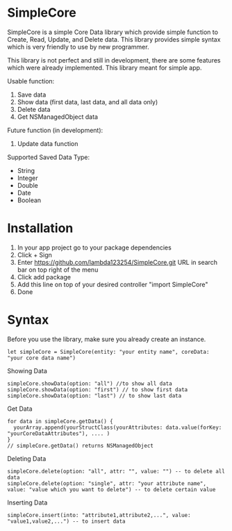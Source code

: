 # SimpleCore

SimpleCore is a simple Core Data library which provide simple function to Create, Read, Update, and Delete data. This library provides simple syntax which is very friendly to use by new programmer.

This library is not perfect and still in development, there are some features which were already implemented. This library meant for simple app.

Usable function:
1. Save data
2. Show data (first data, last data, and all data only)
3. Delete data
4. Get NSManagedObject data

Future function (in development):
1. Update data function

Supported Saved Data Type:
- String
- Integer
- Double
- Date
- Boolean

# Installation
1. In your app project go to your package dependencies
2. Click + Sign
3. Enter https://github.com/lambda123254/SimpleCore.git URL in search bar on top right of the menu
4. Click add package
5. Add this line on top of your desired controller "import SimpleCore"
6. Done

# Syntax
Before you use the library, make sure you already create an instance.
```
let simpleCore = SimpleCore(entity: "your entity name", coreData: "your core data name")
```


Showing Data
```
simpleCore.showData(option: "all") //to show all data
simpleCore.showData(option: "first") // to show first data
simpleCore.showData(option: "last") // to show last data

```
Get Data
```
for data in simpleCore.getData() {
  yourArray.append(yourStructClass(yourAttributes: data.value(forKey: "yourCoreDataAttributes"), .... )
}
// simpleCore.getData() returns NSManagedObject
```

Deleting Data
```
simpleCore.delete(option: "all", attr: "", value: "") -- to delete all data
simpleCore.delete(option: "single", attr: "your attribute name", value: "value which you want to delete") -- to delete certain value

```
Inserting Data
```
simpleCore.insert(into: "attribute1,attribute2,...", value: "value1,value2,...") -- to insert data

```


